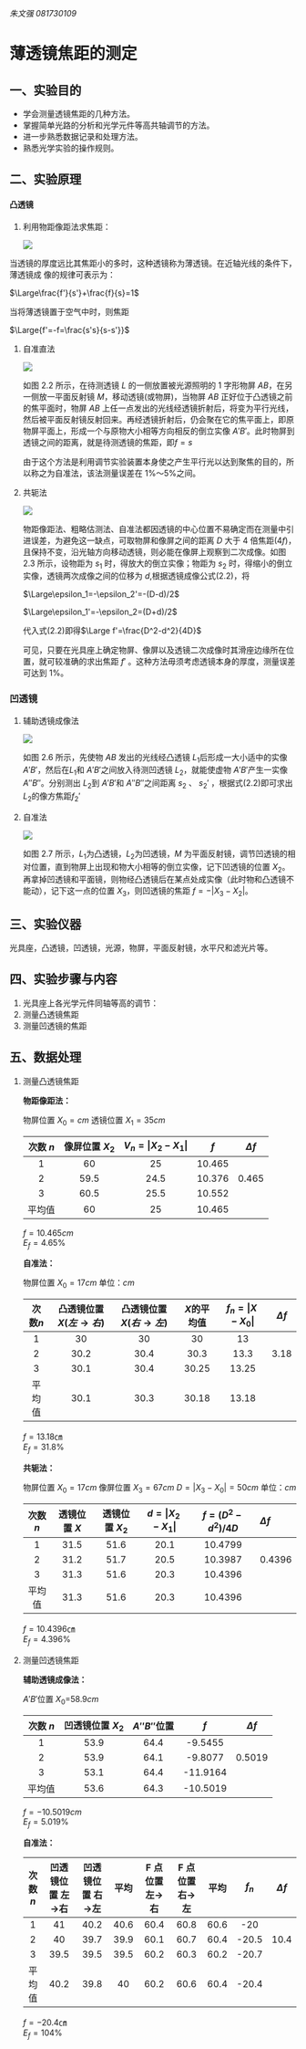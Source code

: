 *朱文强 081730109*

# 薄透镜焦距的测定

## 一、实验目的

- 学会测量透镜焦距的几种方法。
- 掌握简单光路的分析和光学元件等高共轴调节的方法。
- 进一步熟悉数据记录和处理方法。
- 熟悉光学实验的操作规则。

## 二、实验原理

#### 凸透镜

1. 利用物距像距法求焦距：

   ![](1.png)

当透镜的厚度远比其焦距小的多时，这种透镜称为薄透镜。在近轴光线的条件下，薄透镜成
像的规律可表示为：

$\Large\frac{f'}{s'}+\frac{f}{s}=1$

当将薄透镜置于空气中时，则焦距

$\Large{f'=-f=\frac{s's}{s-s'}}$

1. 自准直法

    ![](2.png)

    如图 2.2 所示，在待测透镜 $L$ 的一侧放置被光源照明的 $1$ 字形物屏 $AB$，在另一侧放一平面反射镜 $M$，移动透镜(或物屏)，当物屏 $AB$ 正好位于凸透镜之前的焦平面时，物屏 $AB$ 上任一点发出的光线经透镜折射后，将变为平行光线，然后被平面反射镜反射回来。再经透镜折射后，仍会聚在它的焦平面上，即原物屏平面上，形成一个与原物大小相等方向相反的倒立实像 $A′B′$。此时物屏到透镜之间的距离，就是待测透镜的焦距，即$f=s$

    由于这个方法是利用调节实验装置本身使之产生平行光以达到聚焦的目的，所以称之为自准法，该法测量误差在 1%～5%之间。

3. 共轭法

    ![](3.png)

    物距像距法、粗略估测法、自准法都因透镜的中心位置不易确定而在测量中引进误差，为避免这一缺点，可取物屏和像屏之间的距离 $D$ 大于 4 倍焦距$(4f)$，且保持不变，沿光轴方向移动透镜，则必能在像屏上观察到二次成像。如图 2.3 所示，设物距为 $s_1$ 时，得放大的倒立实像；物距为 $s_2$ 时，得缩小的倒立实像，透镜两次成像之间的位移为 $d$,根据透镜成像公式$(2.2)$，将

    $\Large\epsilon_1=-\epsilon_2'=-(D-d)/2$

    $\Large\epsilon_1'=-\epsilon_2=(D+d)/2$

    代入式$(2.2)$即得$\Large f'=\frac{D^2-d^2}{4D}$

    可见，只要在光具座上确定物屏、像屏以及透镜二次成像时其滑座边缘所在位置，就可较准确的求出焦距  $f'$ 。这种方法毋须考虑透镜本身的厚度，测量误差可达到 $1\%$。

### 凹透镜

1. 辅助透镜成像法

    ![](4.png)

    如图 $2.6$ 所示，先使物 $AB$ 发出的光线经凸透镜 $L_1$后形成一大小适中的实像 $A′B′$，然后在$L_1$和 $A′B′$之间放入待测凹透镜 $L_2$，就能使虚物 $A′B′$产生一实像 $A″B″$。分别测出 $L_2$到 $A′B′$和 $A″B″$之间距离 $s_2$ 、 $s_2'$ ，根据式$(2.2)$即可求出 $L_2$的像方焦距$f_2'$

2. 自准法 

    ![](5.png)

    如图 $2.7$ 所示，$L_1$为凸透镜，$L_2$为凹透镜，$M$ 为平面反射镜，调节凹透镜的相对位置，直到物屏上出现和物大小相等的倒立实像，记下凹透镜的位置 $X_2$。再拿掉凹透镜和平面镜，则物经凸透镜后在某点处成实像（此时物和凸透镜不能动），记下这一点的位置 $X_3$，则凹透镜的焦距 $f=-|X_3-X_2|$。
## 三、实验仪器

光具座，凸透镜，凹透镜，光源，物屏，平面反射镜，水平尺和滤光片等。

## 四、实验步骤与内容

1. 光具座上各光学元件同轴等高的调节：
2. 测量凸透镜焦距
3. 测量凹透镜的焦距
   

## 五、数据处理

1. 测量凸透镜焦距

    **物距像距法：** 
    
    物屏位置 $X_0=cm$ 透镜位置 $X_1=  35 cm$

    | 次数 $n$ | 像屏位置 $X_2$ | $V_n=\vert X_2-X_1\vert$ |  $f$   | $\Delta f$ |
    | :------: | :------------: | :----------------------: | :----: | :--------: |
    |   $1$    |       60       |            25            | 10.465 |
    |   $2$    |      59.5      |           24.5           | 10.376 |   0.465    |
    |   $3$    |      60.5      |           25.5           | 10.552 |
    |  平均值  |       60       |            25            | 10.465 |

    $f=        10.465       cm$  
    $E_f=   4.65\%$


    **自准法：**

    物屏位置 $X_0=  17cm$            单位：$cm$

    | 次数$n$ | 凸透镜位置$X(左\rightarrow 右)$ | 凸透镜位置$X(右\rightarrow 左)$ | $X$的平均值 | $f_n=\vert X-X_0\vert$ | $\Delta f$ |
    | :-----: | :-----------------------------: | :-----------------------------: | :---------: | :--------------------: | :--------: |
    |    1    |               30                |               30                |     30      |           13           |            |
    |    2    |              30.2               |              30.4               |    30.3     |          13.3          |    3.18    |
    |    3    |              30.1               |              30.4               |    30.25    |         13.25          |            |
    | 平均值  |              30.1               |              30.3               |    30.18    |         13.18          |            |
    
    $f=        13.18        ㎝$  
    $E_f=  31.8 \%$

    **共轭法：**
    
     物屏位置 $X_0=  17 cm$  像屏位置 $X_3 = 67    cm$     $D=\vert X_3-X_0 \vert =  50   cm$    单位：$cm$

    | 次数 $n$ | 透镜位置 $X$ | 透镜位置 $X_2$ | $d=\vert X_2-X_1\vert$ | $f=(D^2-d^2)/4D$ | $\Delta f$ |
    | :------: | :----------: | :------------: | :--------------------: | :--------------: | :--------- |
    |   $1$    |     31.5     |      51.6      |          20.1          |     10.4799      |            |
    |   $2$    |     31.2     |      51.7      |          20.5          |     10.3987      | 0.4396     |
    |   $3$    |     31.3     |      51.6      |          20.3          |     10.4396      |            |
    |  平均值  |     31.3     |      51.6      |          20.3          |     10.4396      |            |

    $f=        10.4396        ㎝$  
    $E_f=   4.396\%$

2. 测量凹透镜焦距


    **辅助透镜成像法：** 
    
    $A′B′$位置 $X_0$=58.9$cm$

    | 次数 $n$ | 凹透镜位置 $X_2$ | $A′′B′′$位置 |   $f$    | $\Delta f$ |
    | :------: | :--------------: | :----------: | :------: | :--------: |
    |   $1$    |       53.9       |     64.4     | -9.5455  |
    |   $2$    |       53.9       |     64.1     | -9.8077  |   0.5019   |
    |   $3$    |       53.1       |     64.4     | -11.9164 |
    |  平均值  |       53.6       |     64.3     | -10.5019 |

    $f=        -10.5019        cm$  
    $E_f= 5.019\%$

    **自准法：** 

    | 次数 $n$ | 凹透镜位置 左$\rightarrow$右 | 凹透镜位置 右$\rightarrow$左 | 平均  | F 点位置 左$\rightarrow$右 | F 点位置 右$\rightarrow$左 | 平均  | $f_n$ | $\Delta f$ |
    | :------: | :--------------------------: | :--------------------------: | :---: | :------------------------: | :------------------------: | :---: | :---: | :--------: |
    |   $1$    |              41              |             40.2             | 40.6  |            60.4            |            60.8            | 60.6  |  -20  |            |
    |   $2$    |              40              |             39.7             | 39.9  |            60.1            |            60.7            | 60.4  | -20.5 |    10.4    |
    |   $3$    |             39.5             |             39.5             | 39.5  |            60.2            |            60.3            | 60.2  | -20.7 |            |
    |  平均值  |             40.2             |             39.8             |  40   |            60.2            |            60.6            | 60.4  | -20.4 |            |

    $f=        -20.4        ㎝$  
    $E_f=   104\%$